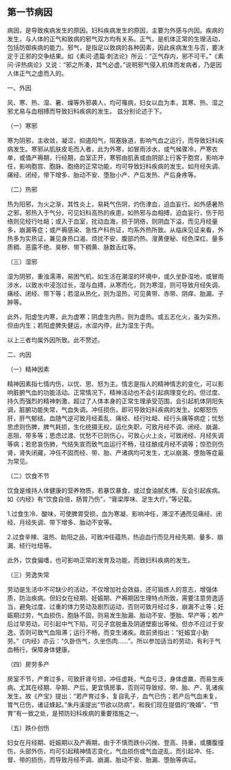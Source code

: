 ## 第一节病因

病因，是导致疾病发生的原因。妇科疾病发生的原因，主要为外感与内因。疾病的发生，与人体的正气和致病的邪气双方均有关系。正气，是机体正常的生理活动，包括防御疾病的能力。邪气，是指足以致病的各种因素，因此疾病发生与否，要决定于正邪的交争结果。如《素问·遗篇·刺法论》所云：“正气存内，邪不可干。”《素问·评热病论》又说：“邪之所凑，其气必虚。”说明邪气侵入机体而发病者，乃是因人体正气之虚而入的。

一、外因

风、寒、热、湿、暑、燥等外邪袭人，均可罹病，妇女以血为本，其寒、热、湿之邪尤易与血相搏而导致妇科疾病的发生。
兹分别论述于下。

（一）寒邪

寒为阴邪，主收敛，凝涩，抑遏阳气，阻塞脉道，影响气血之运行，而导致妇科疾病发生。寒邪从肌肤皮毛而入者，此为外寒，如冒雨涉水，或气候骤冷，严寒衣单，或值产褥期，行经期，血室正开，寒邪由肌表或由阴部上行客于胞宫，影响冲任，影响胞宫、胞脉、胞络的正常功能，均可导致妇科疾病的发生。如月经失调、痛经、闭经，带下增多、胎动不安、堕胎小产、产后发热、产后身疼等。

（二）热邪

热为阳邪，为火之渐，其性炎上，易耗气伤阴，灼伤津血，迫血妄行。如外感暑热之邪，邪热入于气分，可见妇科高热的疾患，如热邪与血相搏，迫血妄行，伤于阳络则见经行吐衄；或入于血室，扰动血海，损于阴络，则阴血下溢，而见月经量多，崩漏等症；或产褥感染、急性产科热证，均系外热所致。从临床见证来看，外热多为实热证，兼见身热口渴、烦扰不安、腹部灼热、溲黄便秘、经色深红、量多质稠、恶露不绝、臭秽、带下稠黄、脉数舌红等。

（三）湿邪

湿为阴邪，重浊濡滞，易困气机，如生活在潮湿的环境中，或久坐卧湿地，或冒雨涉水，以致水中浸泡过长，湿与血搏，从寒而化，则为寒湿，则可导致月经失调、痛经、闭经、带下等；若湿从热化，则为湿热，可见黄带、赤带、阴痒、胎漏、子肿等。

此外，阳虚生内寒，此为虚寒；阴虚生内热，则为虚热。或五志化火，虽为实热，但由内生；若阳虚脾失健运，水湿内停，此为湿生于肉。

以上三者均属外因所致。此不赘述。

二、内因

（一）精神因素

精神因素指七情内伤，以忧、思、怒为主。情志是指人的精神情志的变化，可以影响脏腑气血的功能活动。正常情况下，精神活动也不会引起病理变化的。但过度、持久而强烈的精神刺激，超过了人体本身的正常生理承受范围，会引起机体阴阳失调，脏腑功能失常，气血失调。冲任损伤，即可导致妇科疾病的发生。如郁怒伤肝，肝气郁结。血随气逆可致月经紊乱、痛经、经行吐衄、经行头痛等病症；忧愁思虑则伤脾，脾气耗损，生化统摄无权，运化失职，可致月经不调、闭经、崩漏、恶阻、带多等；思虑过渡、忧愁不已则伤心，可致心火上炎，可致闭经、月经失调等病；若悲哀伤肺，气结失宣而致气血运行不畅，往往酿成月经不调等；惊恐则伤肾，肾失闭藏，冲任不固而经、带、胎、产诸病均可发生，尤以崩漏、堕胎等症最为常见。

（二）饮食不节

饮食是维持人体健康的营养物质，若暴饮暴食，或过食油腻炙煿。反会引起疾病。如《内经》有“饮食自倍，肠胃乃伤”，“膏梁厚味、足生大疔。”等记载。

1.过食生冷、酸味，可使脾胃受损，血为寒凝、影响冲任，滞涩不通而见痛经、闭经、月经失调、带下增多、胎动不安等。

2.过食辛辣、温热、助阳之品，可致冲任蕴热，热迫血行而见月经先期、量多、崩漏、经行吐纽等。

此外，饮食偏嗜，也可影响正常的发育及功能，而致妇科疾病的发生。

（三）劳逸失常

劳动是生活中不可缺少的活动，不仅增加社会效益，还可锻炼人的意志，增强体质，防治疾病。但妇女在经期、妊娠期、产褥期因生理特点所致，需要注意劳逸适当，避免过度、过重的体力劳动及剧烈运动，否则可致月经过多，崩漏不止等；妊娠期过劳，气血损伤，胞脉不固，则易发生胎漏、胎动不安、堕胎、早产等；若产后过早劳动，可引起中气下陷，可见子宫脱垂及阴道壁膨出等候。但亦不应过于安逸，否则可致气血阻滞；运行不畅，而变生诸疾。故前贤指出：“妊娠宜小勤劳。”《内经》亦云：“久卧伤气，久坐伤肉……”。所以参加适当的劳动，有利于气血畅行，保障身体健康。

（四）房劳多产

房室不节，产育过多，可致肝肾亏损，冲任虚耗，气血亏泛，身体虚羸，而易生疾病。尤其在经期、孕期、产后，更宜慎房事，否则可导致经、带、胎、产、乳诸疾发生。故《产宝》提出：“若产育过多，复自乳子，血气已伤；若产后气血未复，胃气已伤，诸证蜂起。”朱丹溪提出“节欲以防病”。和我们现在提倡的“晚婚”、“节育”有一致之处，是预防妇科疾病的重要措施之一。

（五）跌仆创伤

妇女在月经期、妊娠期以及产褥期，由于不慎而跌仆闪挫、登高、持重，或腰腹撞伤，头部外伤，均可引起精神情志变化，气血损伤或气血逆乱，而引起冲、任、督、带的损伤，而导致月经不调、崩漏、胎动不安、胎漏、堕胎等病证。
